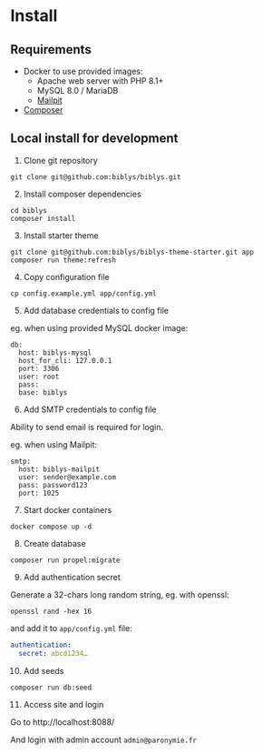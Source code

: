 # Install

## Requirements

- Docker to use provided images:
  - Apache web server with PHP 8.1+
  - MySQL 8.0 / MariaDB
  - [Mailpit](https://mailpit.axllent.org/)
- [Composer](https://getcomposer.org/)

## Local install for development

1. Clone git repository

```shell
git clone git@github.com:biblys/biblys.git
```

2. Install composer dependencies

```shell
cd biblys
composer install
```

3. Install starter theme

```shell
git clone git@github.com:biblys/biblys-theme-starter.git app
composer run theme:refresh
```

4. Copy configuration file

```shell
cp config.example.yml app/config.yml
```

5. Add database credentials to config file

eg. when using provided MySQL docker image:

```shell
db:
  host: biblys-mysql
  host_for_cli: 127.0.0.1
  port: 3306
  user: root
  pass:
  base: biblys
```

6. Add SMTP credentials to config file

Ability to send email is required for login.

eg. when using Mailpit:

```shell
smtp:
  host: biblys-mailpit
  user: sender@example.com
  pass: password123
  port: 1025
```

7. Start docker containers

```shell
docker compose up -d
```

8. Create database

```shell
composer run propel:migrate
```

9. Add authentication secret

Generate a 32-chars long random string, eg. with openssl:

```shell
openssl rand -hex 16
```

and add it to `app/config.yml` file:

```yaml
authentication:
  secret: abcd1234…
```

10. Add seeds

```shell
composer run db:seed
```

11. Access site and login

Go to http://localhost:8088/

And login with admin account `admin@paronymie.fr`
